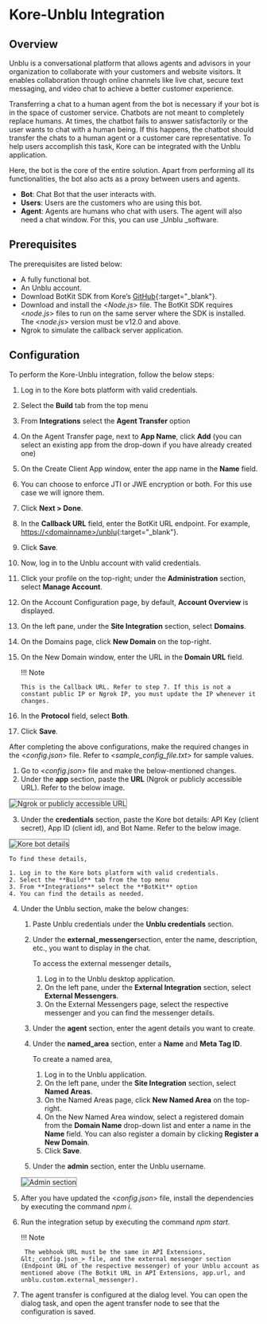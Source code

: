 # Kore-Unblu Integration

## Overview

Unblu is a conversational platform that allows agents and advisors in your organization to collaborate with your customers and website visitors. It enables collaboration through online channels like live chat, secure text messaging, and video chat to achieve a better customer experience.

Transferring a chat to a human agent from the bot is necessary if your bot is in the space of customer service. Chatbots are not meant to completely replace humans. At times, the chatbot fails to answer satisfactorily or the user wants to chat with a human being. If this happens, the chatbot should transfer the chats to a human agent or a customer care representative. To help users accomplish this task, Kore can be integrated with the Unblu application.

Here, the bot is the core of the entire solution. Apart from performing all its functionalities, the bot also acts as a proxy between users and agents.

* **Bot**: Chat Bot that the user interacts with.
* **Users**: Users are the customers who are using this bot.
* **Agent**: Agents are humans who chat with users. The agent will also need a chat window. For this, you can use _Unblu _software.


## Prerequisites

The prerequisites are listed below:

* A fully functional bot.
* An Unblu account.
* Download BotKit SDK from Kore’s [GitHub](https://github.com/Koredotcom/BotKit){:target="_blank"}.
* Download and install the &lt;_Node.js_> file. The BotKit SDK requires &lt;_node.js_> files to run on the same server where the SDK is installed. The &lt;_node.js_> version must be v12.0 and above.
* Ngrok to simulate the callback server application.


## Configuration

To perform the Kore-Unblu integration, follow the below steps:

1. Log in to the Kore bots platform with valid credentials.
2. Select the **Build** tab from the top menu
3. From **Integrations** select the **Agent Transfer** option
4. On the Agent Transfer page, next to **App Name**, click **Add** (you can select an existing app from the drop-down if you have already created one)
5. On the Create Client App window, enter the app name in the **Name** field.
6. You can choose to enforce JTI or JWE encryption or both. For this use case we will ignore them.
7. Click **Next > Done**.
8. In the **Callback URL** field, enter the BotKit URL endpoint. For example, [https://&lt;domainname>/unblu](https://&lt;domainname>/unblu){:target="_blank"}.
9. Click **Save**.
10. Now, log in to the Unblu account with valid credentials.
11. Click your profile on the top-right; under the **Administration** section, select **Manage Account**.
12. On the Account Configuration page, by default, **Account Overview** is displayed.
13. On the left pane, under the **Site Integration** section, select **Domains**.
14. On the Domains page, click **New Domain** on the top-right.
15. On the New Domain window, enter the URL in the **Domain URL** field.  
  
    !!! Note
    
        This is the Callback URL. Refer to step 7. If this is not a constant public IP or Ngrok IP, you must update the IP whenever it changes.

16. In the **Protocol** field, select **Both**.
17. Click **Save**.

After completing the above configurations, make the required changes in the &lt;_config.json_> file. Refer to &lt;_sample_config_file.txt_> for sample values.

1. Go to &lt;_config.json_> file and make the below-mentioned changes.
2. Under the **app** section, paste the **URL** (Ngrok or publicly accessible URL). Refer to the below image.  
<img src="../images/kore-unblu-1.png" alt="Ngrok or publicly accessible URL" title="Ngrok or publicly accessible URL" style="border: 1px solid gray;">

3. Under the **credentials** section, paste the Kore bot details: API Key (client secret), App ID (client id), and Bot Name. Refer to the below image.  
<img src="../images/kore-unblu-2.png" alt="Kore bot details" title="Kore bot details" style="border: 1px solid gray;">  

    To find these details, 

    1. Log in to the Kore bots platform with valid credentials.
    2. Select the **Build** tab from the top menu
    3. From **Integrations** select the **BotKit** option
    4. You can find the details as needed.

4. Under the Unblu section, make the below changes:

    1. Paste Unblu credentials under the **Unblu credentials** section.
    2. Under the **external_messenger**section, enter the name, description, etc., you want to display in the chat.  
      
        To access the external messenger details,
        
        1. Log in to the Unblu desktop application.
        2. On the left pane, under the **External Integration** section, select **External Messengers**.
        3. On the External Messengers page, select the respective messenger and you can find the messenger details.

    3. Under the **agent** section, enter the agent details you want to create.
    4. Under the **named_area**  section, enter a **Name** and **Meta Tag ID**.  
      
        To create a named area,
        
        1. Log in to the Unblu application.
        2. On the left pane, under the **Site Integration** section, select **Named Areas**. 
        3. On the Named Areas page, click **New Named Area** on the top-right.
        4. On the New Named Area window, select a registered domain from the **Domain Name** drop-down list and enter a name in the **Name** field. You can also register a domain by clicking **Register a New Domain**.
        5. Click **Save**.

    5. Under the **admin** section, enter the Unblu username.  
    <img src="../images/kore-unblu-3.png" alt="Admin section" title="Admin section" style="border: 1px solid gray;">

5. After you have updated the &lt;_config.json_> file, install the dependencies by executing the command _npm i_.
6. Run the integration setup by executing the command _npm start_.

    !!! Note
    
        The webhook URL must be the same in API Extensions, &lt;_config.json_> file, and the external messenger section (Endpoint URL of the respective messenger) of your Unblu account as mentioned above (The Botkit URL in API Extensions, app.url, and unblu.custom.external_messenger).

7. The agent transfer is configured at the dialog level. You can open the dialog task, and open the agent transfer node to see that the configuration is saved.